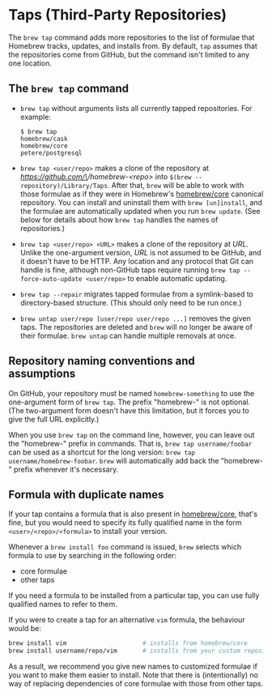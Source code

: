 # Taps (Third-Party Repositories)

The `brew tap` command adds more repositories to the list of formulae that Homebrew tracks, updates,
and installs from. By default, `tap` assumes that the repositories come from GitHub,
but the command isn't limited to any one location.

## The `brew tap` command

* `brew tap` without arguments lists all currently tapped repositories. For
  example:

  ```console
  $ brew tap
  homebrew/cask
  homebrew/core
  petere/postgresql
  ```

<!-- vale Homebrew.Terms = OFF -->
<!-- The `terms` lint suggests changing "repo" to "repository". But we need the abbreviation in the tap syntax and URL example. -->

* `brew tap <user/repo>` makes a clone of the repository at
  _https://github.com/\<user>/homebrew-\<repo>_ into `$(brew --repository)/Library/Taps`.
  After that, `brew` will be able to work with those formulae as if they were in Homebrew's
  [homebrew/core](https://github.com/Homebrew/homebrew-core) canonical repository.
  You can install and uninstall them with `brew [un]install`, and the formulae are
  automatically updated when you run `brew update`. (See below for details
  about how `brew tap` handles the names of repositories.)

<!-- vale Homebrew.Terms = ON -->

* `brew tap <user/repo> <URL>` makes a clone of the repository at _URL_.
  Unlike the one-argument version, _URL_ is not assumed to be GitHub, and it
  doesn't have to be HTTP. Any location and any protocol that Git can handle is
  fine, although non-GitHub taps require running `brew tap --force-auto-update <user/repo>`
  to enable automatic updating.

* `brew tap --repair` migrates tapped formulae from a symlink-based to
  directory-based structure. (This should only need to be run once.)

* `brew untap user/repo [user/repo user/repo ...]` removes the given taps. The
  repositories are deleted and `brew` will no longer be aware of their formulae.
  `brew untap` can handle multiple removals at once.

## Repository naming conventions and assumptions

On GitHub, your repository must be named `homebrew-something` to use
the one-argument form of `brew tap`. The prefix "homebrew-" is not optional.
(The two-argument form doesn't have this limitation, but it forces you to
give the full URL explicitly.)

When you use `brew tap` on the command line, however, you can leave out the
"homebrew-" prefix in commands. That is, `brew tap username/foobar` can be used as a shortcut for the long
version: `brew tap username/homebrew-foobar`. `brew` will automatically add
back the "homebrew-" prefix whenever it's necessary.

## Formula with duplicate names

If your tap contains a formula that is also present in
[homebrew/core](https://github.com/Homebrew/homebrew-core), that's fine,
but you would need to specify its fully qualified name in the form
`<user>/<repo>/<formula>` to install your version.

Whenever a `brew install foo` command is issued, `brew` selects which formula
to use by searching in the following order:

* core formulae
* other taps

If you need a formula to be installed from a particular tap, you can use fully
qualified names to refer to them.

If you were to create a tap for an alternative `vim` formula, the behaviour would be:

```sh
brew install vim                     # installs from homebrew/core
brew install username/repo/vim       # installs from your custom repository
```

As a result, we recommend you give new names to customized formulae if you want to make
them easier to install. Note that there is (intentionally) no way of replacing
dependencies of core formulae with those from other taps.
